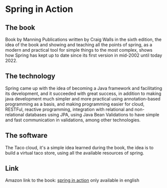 # Spring in Action

## The book

Book by Manning Publications written by Craig Walls in the sixth edition, the idea of the book and showing and teaching all the points of spring, as a modern and practical tool for simple things to the most complex, shows how Spring has kept up to date since its first version in mid-2002 until today 2022.

## The technology

Spring came up with the idea of becoming a Java framework and facilitating its development, and it succeeded with great success, in addition to making java development much simpler and more practical using annotation-based programming as a basis, and making programming easier for cloud, RESTFul, reactive programming, integration with relational and non-relational databases using JPA, using Java Bean Validations to have simple and fast communication in validations, among other technologies.

## The software

The Taco cloud, it's a simple idea learned during the book, the idea is to build a virtual taco store, using all the available resources of spring.

## Link

Amazon link to the book: [spring in action](https://www.amazon.com.br/Spring-Action-Sixth-Craig-Walls/dp/1617297577/ref=sr_1_1?crid=3OXSDIHSEBCW7&keywords=spring+in+action&qid=1662379747&sprefix=spring+in+action%2Caps%2C384&sr=8-1&ufe=app_do%3Aamzn1.fos.25548f35-0de7-44b3-b28e-0f56f3f96147) only available in english
